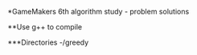 *GameMakers 6th algorithm study - problem solutions

**Use g++ to compile

***Directories
	-/greedy
